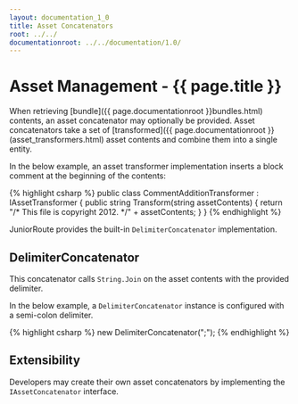 ```yaml
---
layout: documentation_1_0
title: Asset Concatenators
root: ../../
documentationroot: ../../documentation/1.0/
---
```

Asset Management - {{ page.title }}
=
When retrieving [bundle]({{ page.documentationroot }}bundles.html) contents, an asset concatenator may optionally be provided. Asset concatenators take a set of [transformed]({{ page.documentationroot }}(asset_transformers.html) asset contents and combine them into a single entity.

In the below example, an asset transformer implementation inserts a block comment at the beginning of the contents:

{% highlight csharp %}
public class CommentAdditionTransformer : IAssetTransformer
{
  public string Transform(string assetContents)
  {
    return "/* This file is copyright 2012. */" + assetContents;
  }
}
{% endhighlight %}

JuniorRoute provides the built-in ```DelimiterConcatenator``` implementation.

DelimiterConcatenator
-
This concatenator calls ```String.Join``` on the asset contents with the provided delimiter.

In the below example, a ```DelimiterConcatenator``` instance is configured with a semi-colon delimiter.

{% highlight csharp %}
new DelimiterConcatenator(";");
{% endhighlight %}

Extensibility
-
Developers may create their own asset concatenators by implementing the ```IAssetConcatenator``` interface.